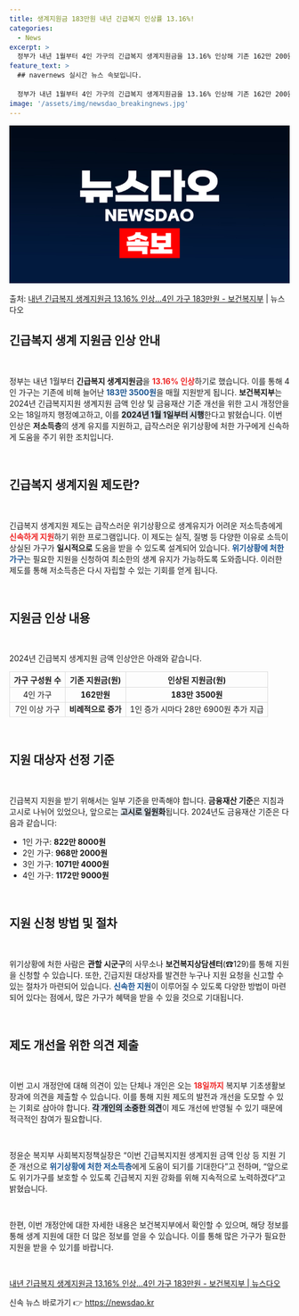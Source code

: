 ```yaml
---
title: 생계지원금 183만원 내년 긴급복지 인상률 13.16%!
categories:
  - News
excerpt: >
  정부가 내년 1월부터 4인 가구의 긴급복지 생계지원금을 13.16% 인상해 기존 162만 200원에서 183…
feature_text: >
  ## navernews 실시간 뉴스 속보입니다.

  정부가 내년 1월부터 4인 가구의 긴급복지 생계지원금을 13.16% 인상해 기존 162만 200원에서 183…
image: '/assets/img/newsdao_breakingnews.jpg'
---
```


![뉴스다오 속보](/assets/img/newsdao_breakingnews.jpg)

<p>출처: <a href="https://newsdao.kr/2739" rel="dofollow">내년 긴급복지 생계지원금 13.16% 인상…4인 가구 183만원 - 보건복지부</a> | 뉴스다오</p>

<h2 data-ke-size="size26">긴급복지 생계 지원금 인상 안내</h2>

<p data-ke-size="size16">&nbsp;</p>

정부는 내년 1월부터 **긴급복지 생계지원금**을 <b><span style="color: #ee2323;">13.16% 인상</span></b>하기로 했습니다. 이를 통해 4인 가구는 기존에 비해 늘어난 <b><span style="color: #1a5490;">183만 3500원</span></b>을 매월 지원받게 됩니다. **보건복지부**는 2024년 긴급복지지원 생계지원 금액 인상 및 금융재산 기준 개선을 위한 고시 개정안을 오는 18일까지 행정예고하고, 이를 <b><span style="background-color: #21538527;">2024년 1월 1일부터 시행</span></b>한다고 밝혔습니다. 이번 인상은 **저소득층**의 생계 유지를 지원하고, 급작스러운 위기상황에 처한 가구에게 신속하게 도움을 주기 위한 조치입니다.

<p data-ke-size="size16">&nbsp;</p>

<h2 data-ke-size="size26">긴급복지 생계지원 제도란?</h2>

<p data-ke-size="size16">&nbsp;</p>

긴급복지 생계지원 제도는 급작스러운 위기상황으로 생계유지가 어려운 저소득층에게 <b><span style="color: #ee2323;">신속하게 지원</span></b>하기 위한 프로그램입니다. 이 제도는 실직, 질병 등 다양한 이유로 소득이 상실된 가구가 **일시적으로** 도움을 받을 수 있도록 설계되어 있습니다. <b><span style="color: #1a5490;">위기상황에 처한 가구</span></b>는 필요한 지원을 신청하여 최소한의 생계 유지가 가능하도록 도와줍니다. 이러한 제도를 통해 저소득층은 다시 자립할 수 있는 기회를 얻게 됩니다.

<p data-ke-size="size16">&nbsp;</p>

<h2 data-ke-size="size26">지원금 인상 내용</h2>

<p data-ke-size="size16">&nbsp;</p>

2024년 긴급복지 생계지원 금액 인상안은 아래와 같습니다.

<table style="width: 100%; border-collapse: collapse;">
  <thead>
    <tr>
      <th style="border: 1px solid #ddd; text-align: center;">가구 구성원 수</th>
      <th style="border: 1px solid #ddd; text-align: center;">기존 지원금(원)</th>
      <th style="border: 1px solid #ddd; text-align: center;">인상된 지원금(원)</th>
    </tr>
  </thead>
  <tbody>
    <tr>
      <td style="border: 1px solid #ddd; text-align: center;">4인 가구</td>
      <td style="border: 1px solid #ddd; text-align: center;"><b>162만원</b></td>
      <td style="border: 1px solid #ddd; text-align: center;"><b>183만 3500원</b></td>
    </tr>
    <tr>
      <td style="border: 1px solid #ddd; text-align: center;">7인 이상 가구</td>
      <td style="border: 1px solid #ddd; text-align: center;"><b>비례적으로 증가</b></td>
      <td style="border: 1px solid #ddd; text-align: center;">1인 증가 시마다 28만 6900원 추가 지급</td>
    </tr>
  </tbody>
</table>

<p data-ke-size="size16">&nbsp;</p>

<h2 data-ke-size="size26">지원 대상자 선정 기준</h2>

<p data-ke-size="size16">&nbsp;</p>

긴급복지 지원을 받기 위해서는 일부 기준을 만족해야 합니다. **금융재산 기준**은 지침과 고시로 나뉘어 있었으나, 앞으로는 <b><span style="background-color: #21538527;">고시로 일원화</span></b>됩니다. 2024년도 금융재산 기준은 다음과 같습니다:

<ul>
  <li>1인 가구: <b>822만 8000원</b></li>
  <li>2인 가구: <b>968만 2000원</b></li>
  <li>3인 가구: <b>1071만 4000원</b></li>
  <li>4인 가구: <b>1172만 9000원</b></li>
</ul>

<p data-ke-size="size16">&nbsp;</p>

<h2 data-ke-size="size26">지원 신청 방법 및 절차</h2>

<p data-ke-size="size16">&nbsp;</p>

위기상황에 처한 사람은 **관할 시군구**의 사무소나 **보건복지상담센터**(☎129)를 통해 지원을 신청할 수 있습니다. 또한, 긴급지원 대상자를 발견한 누구나 지원 요청을 신고할 수 있는 절차가 마련되어 있습니다. <b><span style="color: #1a5490;">신속한 지원</span></b>이 이루어질 수 있도록 다양한 방법이 마련되어 있다는 점에서, 많은 가구가 혜택을 받을 수 있을 것으로 기대됩니다.

<p data-ke-size="size16">&nbsp;</p>

<h2 data-ke-size="size26">제도 개선을 위한 의견 제출</h2>

<p data-ke-size="size16">&nbsp;</p>

이번 고시 개정안에 대해 의견이 있는 단체나 개인은 오는 <b><span style="color: #ee2323;">18일까지</span></b> 복지부 기초생활보장과에 의견을 제출할 수 있습니다. 이를 통해 지원 제도의 발전과 개선을 도모할 수 있는 기회로 삼아야 합니다. <b><span style="background-color: #21538527;">각 개인의 소중한 의견</span></b>이 제도 개선에 반영될 수 있기 때문에 적극적인 참여가 필요합니다.

<p data-ke-size="size16">&nbsp;</p>

정윤순 복지부 사회복지정책실장은 “이번 긴급복지지원 생계지원 금액 인상 등 지원 기준 개선으로 <b><span style="color: #1a5490;">위기상황에 처한 저소득층</span></b>에게 도움이 되기를 기대한다”고 전하며, “앞으로도 위기가구를 보호할 수 있도록 긴급복지 지원 강화를 위해 지속적으로 노력하겠다”고 밝혔습니다. 

<p data-ke-size="size16">&nbsp;</p>

한편, 이번 개정안에 대한 자세한 내용은 보건복지부에서 확인할 수 있으며, 해당 정보를 통해 생계 지원에 대한 더 많은 정보를 얻을 수 있습니다. 이를 통해 많은 가구가 필요한 지원을 받을 수 있기를 바랍니다.

<p data-ke-size="size16">&nbsp;</p>

<a href="https://newsdao.kr/2739">내년 긴급복지 생계지원금 13.16% 인상…4인 가구 183만원 - 보건복지부 | 뉴스다오</a> 

신속 뉴스 바로가기 👉 <a href="https://newsdao.kr" rel="dofollow">https://newsdao.kr</a>


